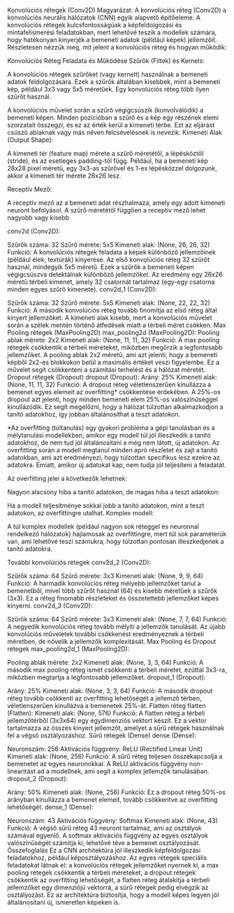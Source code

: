Konvolúciós rétegek (Conv2D)
Magyarázat: 
A konvolúciós réteg (Conv2D) a konvolúciós neurális hálózatok (CNN) egyik alapvető építőeleme. A konvolúciós rétegek kulcsfontosságúak a képfeldolgozási és mintafelismerési feladatokban, mert lehetővé teszik a modellek számára, hogy hatékonyan kinyerjék a bemeneti adatok (például képek) jellemzőit. Részletesen nézzük meg, mit jelent a konvolúciós réteg és hogyan működik:

Konvolúciós Réteg Feladata és Működése
Szűrők (Filtek) és Kernels:

A konvolúciós rétegek szűrőket (vagy kernelt) használnak a bemeneti adatok feldolgozására. Ezek a szűrők általában kisebbek, mint a bemeneti kép, például 3x3 vagy 5x5 méretűek. Egy konvolúciós réteg több ilyen szűrőt használ.

A konvolúciós művelet során a szűrő végigcsúszik (konvolválódik) a bemeneti képen. Minden pozícióban a szűrő és a kép egy részének elemi szorzatait összegzi, és ez az érték kerül a kimeneti térbe. Ezt az eljárást csúszó ablaknak vagy más néven felcsévélésnek is nevezik.
Kimeneti Alak (Output Shape):

A kimeneti tér (feature map) mérete a szűrő méretétől, a lépésköztől (stride), és az esetleges padding-től függ. Például, ha a bemeneti kép 28x28 pixel méretű, egy 3x3-as szűrővel és 1-es lépésközzel dolgozunk, akkor a kimeneti tér mérete 26x26 lesz.

Receptív Mező:

A receptív mező az a bemeneti adat részhalmaza, amely egy adott kimeneti neuront befolyásol. A szűrő méretétől függően a receptív mező lehet nagyobb vagy kisebb


conv2d (Conv2D):

Szűrők száma: 32
Szűrő mérete: 5x5
Kimeneti alak: (None, 26, 26, 32)
Funkció: A konvolúciós rétegek feladata a képek különböző jellemzőinek (például élek, textúrák) kinyerése. Az első konvolúciós réteg 32 szűrőt használ, mindegyik 5x5 méretű. Ezek a szűrők a bemeneti képen végigcsúszva detektálnak különböző jellemzőket. Az eredmény egy 26x26 méretű térbeli kimenet, amely 32 csatornát tartalmaz (egy-egy csatorna minden egyes szűrő kimenete).
conv2d_1 (Conv2D):

Szűrők száma: 32
Szűrő mérete: 5x5
Kimeneti alak: (None, 22, 22, 32)
Funkció: A második konvolúciós réteg tovább finomítja az első réteg által kinyert jellemzőket. A kimeneti alak kisebb, mert a konvolúciós művelet során a szélek mentén történő átfedések miatt a térbeli méret csökken.
Max Pooling rétegek (MaxPooling2D)
max_pooling2d (MaxPooling2D):
Pooling ablak mérete: 2x2
Kimeneti alak: (None, 11, 11, 32)
Funkció: A max pooling rétegek csökkentik a térbeli méreteket, miközben megőrzik a legfontosabb jellemzőket. A pooling ablak 2x2 méretű, ami azt jelenti, hogy a bemeneti képből 2x2-es blokkokon belül a maximális értéket veszi figyelembe. Ez a művelet segít csökkenteni a számítási terhelést és a hálózat méretét.
Dropout rétegek (Dropout)
dropout (Dropout):
Arány: 25%
Kimeneti alak: (None, 11, 11, 32)
Funkció: A dropout réteg véletlenszerűen kinullázza a bemenet egyes elemeit az overfitting* csökkentése érdekében. A 25%-os dropout azt jelenti, hogy minden bemeneti elem 25%-os valószínűséggel kinullázódik. Ez segít megelőzni, hogy a hálózat túlzottan alkalmazkodjon a tanító adatokhoz, így jobban általánosíthat a teszt adatokon.

*Az overfitting (túltanulás) egy gyakori probléma a gépi tanulásban és a mélytanulási modellekben, amikor egy modell túl jól illeszkedik a tanító adatokhoz, de nem tud jól általánosítani a még nem látott, új adatokon. Az overfitting során a modell megtanul minden apró részletet és zajt a tanító adatokban, ami azt eredményezi, hogy túlzottan specifikus lesz ezekre az adatokra. Emiatt, amikor új adatokat kap, nem tudja jól teljesíteni a feladatát.

Az overfitting jelei a következők lehetnek:

Nagyon alacsony hiba a tanító adatokon, de magas hiba a teszt adatokon:

Ha a modell teljesítménye sokkal jobb a tanító adatokon, mint a teszt adatokon, az overfittingre utalhat.
Komplex modell:

A túl komplex modellek (például nagyon sok réteggel és neuronnal rendelkező hálózatok) hajlamosak az overfittingre, mert túl sok paraméterük van, ami lehetővé teszi számukra, hogy túlzottan pontosan illeszkedjenek a tanító adatokra.

További konvolúciós rétegek
conv2d_2 (Conv2D):

Szűrők száma: 64
Szűrő mérete: 3x3
Kimeneti alak: (None, 9, 9, 64)
Funkció: A harmadik konvolúciós réteg mélyebb jellemzőket tanul a bemenetből, mivel több szűrőt használ (64) és kisebb méretűek a szűrők (3x3). Ez a réteg finomabb részleteket és összetettebb jellemzőket képes kinyerni.
conv2d_3 (Conv2D):

Szűrők száma: 64
Szűrő mérete: 3x3
Kimeneti alak: (None, 7, 7, 64)
Funkció: A negyedik konvolúciós réteg tovább mélyíti a jellemzők tanulását. Az újabb konvolúciós műveletek további csökkenést eredményeznek a térbeli méretben, de növelik a jellemzők komplexitását.
Max Pooling és Dropout rétegek
max_pooling2d_1 (MaxPooling2D):

Pooling ablak mérete: 2x2
Kimeneti alak: (None, 3, 3, 64)
Funkció: A második max pooling réteg ismét csökkenti a térbeli méretet, ezúttal 3x3-ra, miközben megtartja a legfontosabb jellemzőket.
dropout_1 (Dropout):

Arány: 25%
Kimeneti alak: (None, 3, 3, 64)
Funkció: A második dropout réteg tovább csökkenti az overfitting lehetőségét a jellemző térben, véletlenszerűen kinullázva a bemenetek 25%-át.
Flatten réteg
flatten (Flatten):
Kimeneti alak: (None, 576)
Funkció: A flatten réteg a térbeli jellemzőtérből (3x3x64) egy egydimenziós vektort készít. Ez a vektor tartalmazza az összes kinyert jellemzőt, amelyet a sűrű rétegek használnak fel a végső osztályozáshoz.
Sűrű rétegek (Dense)
dense (Dense):

Neuronszám: 256
Aktivációs függvény: ReLU (Rectified Linear Unit)
Kimeneti alak: (None, 256)
Funkció: A sűrű réteg teljesen összekapcsolja a bemenetet az egyes neuronokkal. A ReLU aktivációs függvény non-linearitást ad a modellnek, ami segít a komplex jellemzők tanulásában.
dropout_2 (Dropout):

Arány: 50%
Kimeneti alak: (None, 256)
Funkció: Ez a dropout réteg 50%-os arányban kinullázza a bemenet elemeit, tovább csökkentve az overfitting lehetőségét.
dense_1 (Dense):

Neuronszám: 43
Aktivációs függvény: Softmax
Kimeneti alak: (None, 43)
Funkció: A végső sűrű réteg 43 neuront tartalmaz, ami az osztályok számával egyenlő. A softmax aktivációs függvény az egyes osztályok valószínűségét számítja ki, lehetővé téve a bemenet osztályozását.
Összefoglalás
Ez a CNN architektúra jól illeszkedik képfeldolgozási feladatokhoz, például képosztályozáshoz. Az egyes rétegek speciális feladatokat látnak el: a konvolúciós rétegek jellemzőket nyernek ki, a max pooling rétegek csökkentik a térbeli méreteket, a dropout rétegek csökkentik az overfitting lehetőségét, a flatten réteg átalakítja a térbeli jellemzőket egy dimenziójú vektorrá, a sűrű rétegek pedig elvégzik az osztályozást. Ez az architektúra biztosítja, hogy a modell képes legyen jól általánosítani új, ismeretlen képeken is.






